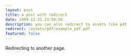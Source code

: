 ```yaml
---
layout: post
title: a post with redirect
date: 1999-12-31 23:59:59
description: you can also redirect to assets like pdf
redirect: /assets/pdf/example_pdf.pdf
featured: false
---
```


Redirecting to another page.
